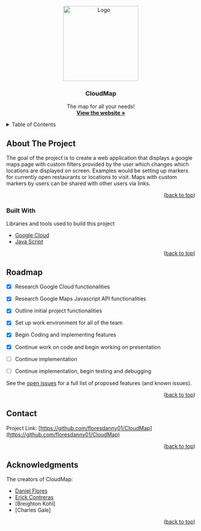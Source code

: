 <!-- PROJECT LOGO -->
<br />
<div align="center">
    <img src="https://github.com/floresdanny01/CloudMap/blob/main/img/cloudmap.png" alt="Logo" width="200" height="200">
  </a>

  <h3 align="center">CloudMap</h3>

  <p align="center">
    The map for all your needs!
    <br />
    <a href="https://www.google.com/"><strong>View the website »</strong></a>
 
</div>

<!-- TABLE OF CONTENTS -->
<details>
  <summary>Table of Contents</summary>
  <ol>
    <li>
      <a href="#about-the-project">About The Project</a>
      <ul>
        <li><a href="#built-with">Built With</a></li>
      </ul>
    </li>
    <li><a href="#roadmap">Roadmap</a></li>
    <li><a href="#contact">Contact</a></li>
    <li><a href="#acknowledgments">Acknowledgments</a></li>
  </ol>
</details>

<!-- ABOUT THE PROJECT -->
## About The Project

The goal of the project is to create a web application that displays a google maps page with custom filters provided by the user which changes which locations are displayed on screen. Examples would be setting up markers for currently open restaurants or locations to visit. Maps with custom markers by users can be shared with other users via links. 

<p align="right">(<a href="#top">back to top</a>)</p>

### Built With

Libraries and tools used to build this project

* [Google Cloud](https://cloud.google.com/)
* [Java Script](https://www.javascript.com/)

<p align="right">(<a href="#top">back to top</a>)</p>

<!-- ROADMAP -->
## Roadmap

- [x] Research Google Cloud functionalities
- [x] Research Google Maps Javascript API functionalities
- [x] Outline initial project functionalities 
- [x] Set up work environment for all of the team
- [x] Begin Coding and implementing features 
- [x] Continue work on code and begin working on presentation
- [ ] Continue implementation
- [ ] Continue implementation, begin testing and debugging 


See the [open issues](https://github.com/floresdanny01/CloudMap/issues) for a full list of proposed features (and known issues).

<p align="right">(<a href="#top">back to top</a>)</p>

<!-- CONTACT -->
## Contact

Project Link: [https://github.com/floresdanny01/CloudMap](https://github.com/floresdanny01/CloudMap)

<p align="right">(<a href="#top">back to top</a>)</p>

<!-- ACKNOWLEDGMENTS -->
## Acknowledgments
The creators of CloudMap:

* [Daniel Flores](https://github.com/floresdanny01)
* [Erick Contreras](https://github.com/Cerick826)
* [Breighton Kohl]
* [Charles Gale]

<p align="right">(<a href="#top">back to top</a>)</p>
